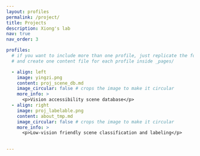 ```yaml
---
layout: profiles
permalink: /project/
title: Projects
description: Xiong's lab
nav: true
nav_order: 3

profiles:
  # if you want to include more than one profile, just replicate the following block
  # and create one content file for each profile inside _pages/

  - align: left
    image: yingzi.png
    content: proj_scene_db.md
    image_circular: false # crops the image to make it circular
    more_info: >
      <p>Vision accessibility scene database</p>
  - align: right
    image: proj_labelable.png
    content: about_tmp.md
    image_circular: false # crops the image to make it circular
    more_info: >
      <p>Low-vision friendly scene classification and labeling</p>

  
---
```


